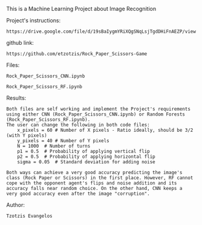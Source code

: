 This is a Machine Learning Project about Image Recognition

Project's instructions: 

    https://drive.google.com/file/d/19sBaIygmYRiXQgSNqLsjTgdDHiFnAEZP/view

github link: 

    https://github.com/etzotzis/Rock_Paper_Scissors-Game

Files:

    Rock_Paper_Scissors_CNN.ipynb
    
    Rock_Paper_Scissors_RF.ipynb

Results:

    Both files are self working and implement the Project's requirements using either CNN (Rock_Paper_Scissors_CNN.ipynb) or Random Forests (Rock_Paper_Scissors_RF.ipynb).
    The user can change the following in both code files:
        x_pixels = 60 # Number of X pixels - Ratio ideally, should be 3/2 (with Y pixels)
        y_pixels = 40 # Number of Y pixels
        N = 1000  # Number of turns
        p1 = 0.5  # Probability of applying vertical flip
        p2 = 0.5  # Probability of applying horizontal flip
        sigma = 0.05  # Standard deviation for adding noise

    Both ways can achieve a very good accuracy predicting the image's class (Rock Paper or Scissors) in the first place. However, RF cannot cope with the opponent agent's flips and noise addition and its accuracy falls near random choice. On the other hand, CNN keeps a        very good accuracy even after the image "corruption".

    
Author:

    Tzotzis Evangelos

